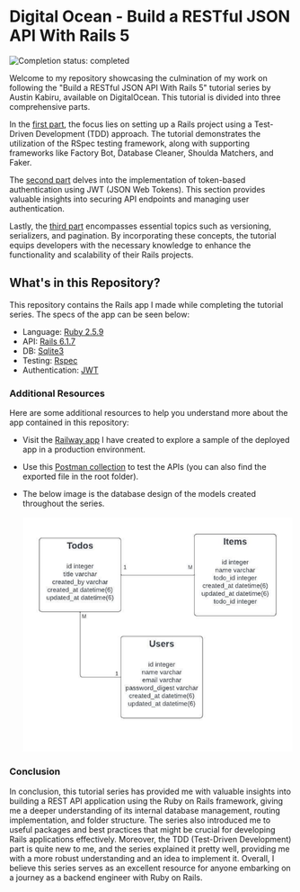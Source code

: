# Digital Ocean - Build a RESTful JSON API With Rails 5

![Completion status: completed](https://img.shields.io/badge/COMPLETION%20STATUS-COMPLETED-success?style=for-the-badge)

Welcome to my repository showcasing the culmination of my work on following the "Build a RESTful JSON API With Rails 5" tutorial series by Austin Kabiru, available on DigitalOcean. This tutorial is divided into three comprehensive parts.

In the [first part](https://www.digitalocean.com/community/tutorials/build-a-restful-json-api-with-rails-5-part-one), the focus lies on setting up a Rails project using a Test-Driven Development (TDD) approach. The tutorial demonstrates the utilization of the RSpec testing framework, along with supporting frameworks like Factory Bot, Database Cleaner, Shoulda Matchers, and Faker.

The [second part](https://www.digitalocean.com/community/tutorials/build-a-restful-json-api-with-rails-5-part-one) delves into the implementation of token-based authentication using JWT (JSON Web Tokens). This section provides valuable insights into securing API endpoints and managing user authentication.

Lastly, the [third part](https://www.digitalocean.com/community/tutorials/build-a-restful-json-api-with-rails-5-part-one) encompasses essential topics such as versioning, serializers, and pagination. By incorporating these concepts, the tutorial equips developers with the necessary knowledge to enhance the functionality and scalability of their Rails projects.

## What's in this Repository?

This repository contains the Rails app I made while completing the tutorial series. The specs of the app can be seen below:
- Language: [Ruby 2.5.9](https://www.ruby-lang.org/en/news/2021/04/05/ruby-2-5-9-released/)
- API: [Rails 6.1.7](https://rubyonrails.org/)
- DB: [Sqlite3](https://sqlite.org/index.html)
- Testing: [Rspec](https://github.com/rspec/rspec-rails)
- Authentication: [JWT](https://github.com/jwt/ruby-jwt)

### Additional Resources

Here are some additional resources to help you understand more about the app contained in this repository:

- Visit the [Railway app](https://digital-ocean-ror-restapi-production.up.railway.app/) I have created to explore a sample of the deployed app in a production environment.

- Use this [Postman collection](https://elements.getpostman.com/redirect?entityId=12961186-5e107c51-c5a2-44e0-bfed-30034bd1e03a&entityType=collection) to test the APIs (you can also find the exported file in the root folder).

- The below image is the database design of the models created throughout the series.
<br><br>
![database-design](database-design.jpeg)

### Conclusion
In conclusion, this tutorial series has provided me with valuable insights into building a REST API application using the Ruby on Rails framework, giving me a deeper understanding of its internal database management, routing implementation, and folder structure. The series also introduced me to useful packages and best practices that might be crucial for developing Rails applications effectively. Moreover, the TDD (Test-Driven Development) part is quite new to me, and the series explained it pretty well, providing me with a more robust understanding and an idea to implement it. Overall, I believe this series serves as an excellent resource for anyone embarking on a journey as a backend engineer with Ruby on Rails.
 
